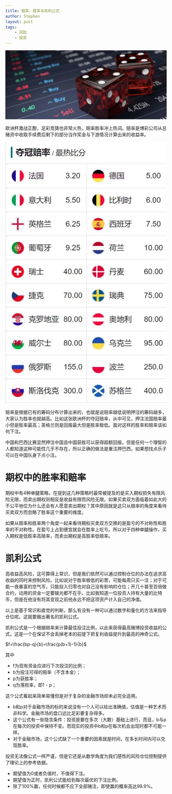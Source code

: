 ```yaml
---
title: 赔率，胜率与凯利公式
author: Stephen
layout: post
tags:
    - 风险
    - 投资
---
```


<img src="/assets/imgs/kelly.jpeg" alt="kelly bet" class="headimg" />

欧洲杯激战正酣，足彩竞猜也非常火热，赔率胜率冲上热词。赔率是博彩公司从总赌资中收取手续费后剩下的部分当作奖金与下游情况计算出来的收益率。

<!--more-->

<img src="/assets/imgs/kelly2.jpeg" alt="kelly bet" />



赔率是根据已有的筹码分布计算出来的，也就是说赔率越低说明押注的筹码越多，大家认为胜率也就越高。比如这张欧洲杯的夺冠赔率，从中可见，押注法国赔率最小但是胜率最高；英格兰则是回报最大但是胜率极低。面对这样的胜率和赔率该如何下注。



中国和巴西比赛显然押注中国且中国获胜可以获得超额回报，但是任何一个理智的人都知道这种可能性几乎不存在，所以正确的做法是重注押巴西，如果想找点乐子可以在中国队身下点小注。



# 期权中的胜率和赔率

期权中有4种单腿策略，在提到这几种策略时最常被提及的是买入期权损失有限风险无限，而卖出期权则相反是收益有限而风险无限。如果买卖双方面临着如此大的不公平地位为什么还会有人愿意卖出期权？其中原因就是这只从赔率的角度来看待买卖双方而忽略了胜率这个重要的维度。



如果从赔率和胜率两个角度一起来看待期权买卖双方交换的是盈亏的不对称性和胜率的不对称性。在盈亏上占到便宜就会在胜率上吃亏。所以对于四种单腿操作，买入期权是低胜率高赔率，而卖出期权是高胜率低赔率。



# 凯利公式

高收益高风险，这可算得上常识，但是我们依然可以通过控制仓位的办法在追求高收益的同时来控制风险。比如说对于胜率极低的彩票，可能每周只买一注；对于可能一夜暴富的空气币，只能投入归零也对自己没有影响的仓位；开几十甚至百倍做合约，动用的资金一定要输光都不在乎。比如我知道一位投资人持有大量的比特币，但是在他没有将其变现之前他永远不把这项资产计入自己的净值。



以上是基于常识和直觉的判断，那么有没有一种可以通过数字和量化的方法来指导仓位呢。这就要搬出著名的凯利公式。



凯利公式是一个根据赔率来计算最佳投注比例，以此来获得最高赌博投资收益的公式。这是一个在保证不会丢掉老本的前提下把复利收益提升到最高的神奇公式。

$f=\frac{bp-q}{b}=\frac{p(b+1)-1}{b}$

其中

* f为现有资金应进行下次投注的比例；
* b为投注可得的赔率（不含本金）；
* p为获胜率；
* q为落败率，即1 - p；


这个公式看起来简单易懂但是对于复杂的金融市场却未必完全适用。

* b和p对于金融市场的标的来说没有一个人可以给出准确值，估值是一种艺术而非科学。金融市场的盘口远比足彩要复杂得多。
* 这个公式有一些隐含条件：投资是要在多次（大数）基础上进行，而且，b与p在每次的投资中保持不变。而现实的投资中b和p在每次机会出现时都不可能一样。
* 对于金融市场，这个公式缺了一个重要的因素就是时间，在多长时间内可以兑现胜率。


投资无法像公式一样严谨，但是它还是从数学角度为我们感性的风险仓位控制提供了理论上的参考依据。

* 期望值为0或者负值时，不值得下注。
* 期望值为正时，凯利公式能给到每次最优的下注比例。
* 除了100%赢，任何时候都不应下全部赌注，即使赢的概率高达99.9%。